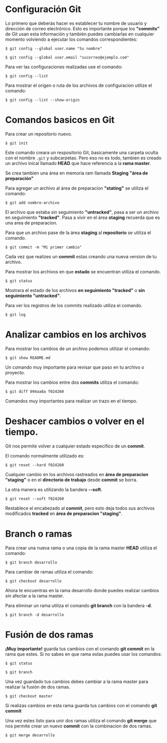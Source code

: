# Configuración Git

Lo primero que deberás hacer es establecer tu nombre de usuario y dirección de correo electrónico. Esto es importante porque los **"commits"** de Git usan esta información y también puedes cambiarlas en cualquier momento volviendo a ejecutar los comandos correspondientes:

`$ git config --global user.name "Su nombre"`

`$ git config --global user.email "sucorreo@ejemplo.com"`

Para ver las configuraciones realizadas use el comando:

`$ git config --list`

Para mostrar el origen o ruta de los archivos de configuracion utilize el comando:

`$ git config --list --show-origin`


# Comandos basicos en Git

Para crear un repositorio nuevo.

`$ git init`

Este comando creara un respositorio Git, basicamente una carpeta oculta con el nombre `.git` y subcarpetas. Pero eso no es todo, tambien es creado un archivo inical llamado **HEAD** que hace referencia a la **rama master**.

Se crea tambien una área en memoria ram llamada **Staging "área de preparación"**

Para agregar un archivo al área de preparacion **"stating"** se utiliza el comando:

`$ git add nombre-archivo`

El archivo que estaba sin seguimiento **"untracked"**, pasa a ser un archivo en seguimiento **"tracked"**. Pasa a vivir en el área **staging** recuerda que es una area de preparacion.

Para que un archivo pase de la área **staging** al **repositorio** se utiliza el comando.

`$ git commit -m "Mi primer cambio"`

Cada vez que realizes un **commit** estas creando una nueva version de tu archivo.

Para mostrar los archivos en que **estado** se encuentran utiliza el comando.

`$ git status`

Mostrara el estado de los archivos **en seguimiento "tracked"** o **sin seguimiento "untracked"**.

Para ver los registros de los commits realizado utiliza el comando.

`$ git log`

# Analizar cambios en los archivos

Para mostrar los cambios de un archivo podemos utilizar el comando:

`$ git show README.md`

Un comando muy importante para revisar que paso en tu archivo o proyecto.

Para mostrar los cambios entre dos **commits** utiliza el comando:

`$ git diff 094aa8a f024260`

Comandos muy importantes para realizar un trazo en el tiempo.

# Deshacer cambios o volver en el tiempo.

Git nos permite volver a cualquier estado especifico de un **commit**.

El comando normalmente utilizado es:

`$ git reset --hard f024260`

Cualquier cambio en los archivos rastreados en **área de preparacion "staging"** o en el **directorio de trabajo** desde **commit** se borra.

La otra manera es utilizando la bandera **--soft**.

`$ git reset --soft f024260`

Restablece el encabezado al **commit**, pero esto deja todos sus archivos modificados **tracked** en **área de preparacion "staging"**.

# Branch o ramas

Para crear una nueva rama o una copia de la rama master **HEAD** utiliza el comando:

`$ git branch desarrollo`

Para cambiar de ramas utiliza el comando:

`$ git checkout desarrollo`

Ahora te encuentras en la rama desarrollo donde puedes realizar cambios sin afectar a la rama master.

Para eliminar un rama utiliza el comando **git branch** con la bandera **-d**.

`$ git branch -d desarrollo`

# Fusión de dos ramas

**¡Muy importante!** guarda tus cambios con el comando **git commit** en la rama que estes. Si no sabes en que rama estas puedes usar los comandos:

`$ git status`

`$ git branch`

Una vez guardado tus cambios debes cambiar a la rama master para realizar la fusión de dos ramas.

`$ git checkout master`

Si realizas cambios en esta rama guarda tus cambios con el comando **git commit**

Una vez estes listo para unir dos ramas utiliza el comando **git merge** que nos permite crear un nuevo **commit** con la combinacion de dos ramas.

`$ git merge desarrollo`